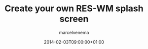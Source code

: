 ---
title: "Create your own RES-WM splash screen"
date: 2014-02-03T09:00:00+01:00
images: ["title.jpg"]
draft: false
tags: ["RES Software"]
author: "marcelvenema"
---